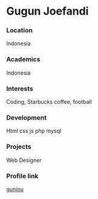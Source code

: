 # Gugun Joefandi

### Location

Indonesia

### Academics

Indonesia

### Interests

Coding, Starbucks coffee, football

### Development

Html css js php mysql

### Projects

Web Designer

### Profile link

[gunjou](https://github.com/gunjou)
